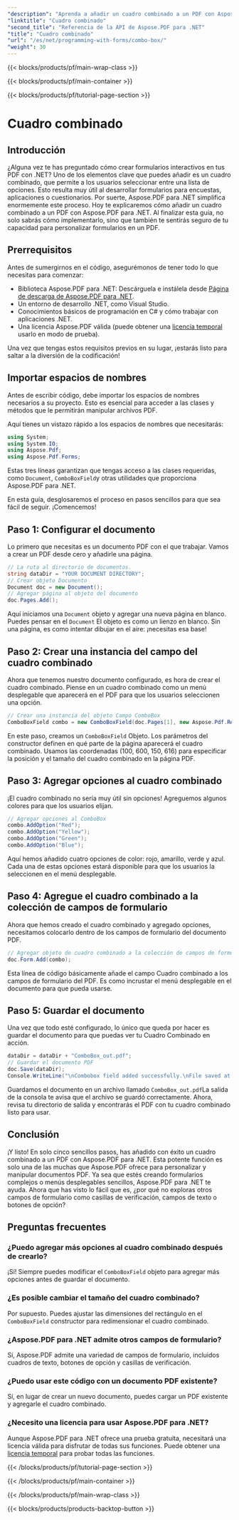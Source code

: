 ```yaml
---
"description": "Aprenda a añadir un cuadro combinado a un PDF con Aspose.PDF para .NET. Siga nuestra guía paso a paso para crear formularios PDF interactivos fácilmente."
"linktitle": "Cuadro combinado"
"second_title": "Referencia de la API de Aspose.PDF para .NET"
"title": "Cuadro combinado"
"url": "/es/net/programming-with-forms/combo-box/"
"weight": 30
---
```


{{< blocks/products/pf/main-wrap-class >}}

{{< blocks/products/pf/main-container >}}

{{< blocks/products/pf/tutorial-page-section >}}

# Cuadro combinado

## Introducción

¿Alguna vez te has preguntado cómo crear formularios interactivos en tus PDF con .NET? Uno de los elementos clave que puedes añadir es un cuadro combinado, que permite a los usuarios seleccionar entre una lista de opciones. Esto resulta muy útil al desarrollar formularios para encuestas, aplicaciones o cuestionarios. Por suerte, Aspose.PDF para .NET simplifica enormemente este proceso. Hoy te explicaremos cómo añadir un cuadro combinado a un PDF con Aspose.PDF para .NET. Al finalizar esta guía, no solo sabrás cómo implementarlo, sino que también te sentirás seguro de tu capacidad para personalizar formularios en un PDF.

## Prerrequisitos

Antes de sumergirnos en el código, asegurémonos de tener todo lo que necesitas para comenzar:

- Biblioteca Aspose.PDF para .NET: Descárguela e instálela desde [Página de descarga de Aspose.PDF para .NET](https://releases.aspose.com/pdf/net/).
- Un entorno de desarrollo .NET, como Visual Studio.
- Conocimientos básicos de programación en C# y cómo trabajar con aplicaciones .NET.
- Una licencia Aspose.PDF válida (puede obtener una [licencia temporal](https://purchase.aspose.com/temporary-license/) usarlo en modo de prueba).

Una vez que tengas estos requisitos previos en su lugar, ¡estarás listo para saltar a la diversión de la codificación!

## Importar espacios de nombres

Antes de escribir código, debe importar los espacios de nombres necesarios a su proyecto. Esto es esencial para acceder a las clases y métodos que le permitirán manipular archivos PDF.

Aquí tienes un vistazo rápido a los espacios de nombres que necesitarás:

```csharp
using System;
using System.IO;
using Aspose.Pdf;
using Aspose.Pdf.Forms;
```

Estas tres líneas garantizan que tengas acceso a las clases requeridas, como `Document`, `ComboBoxField`y otras utilidades que proporciona Aspose.PDF para .NET.

En esta guía, desglosaremos el proceso en pasos sencillos para que sea fácil de seguir. ¡Comencemos!

## Paso 1: Configurar el documento

Lo primero que necesitas es un documento PDF con el que trabajar. Vamos a crear un PDF desde cero y añadirle una página.

```csharp
// La ruta al directorio de documentos.
string dataDir = "YOUR DOCUMENT DIRECTORY";
// Crear objeto Documento
Document doc = new Document();
// Agregar página al objeto del documento
doc.Pages.Add();
```

Aquí iniciamos una `Document` objeto y agregar una nueva página en blanco. Puedes pensar en el `Document` El objeto es como un lienzo en blanco. Sin una página, es como intentar dibujar en el aire: ¡necesitas esa base!

## Paso 2: Crear una instancia del campo del cuadro combinado

Ahora que tenemos nuestro documento configurado, es hora de crear el cuadro combinado. Piense en un cuadro combinado como un menú desplegable que aparecerá en el PDF para que los usuarios seleccionen una opción.

```csharp
// Crear una instancia del objeto Campo ComboBox
ComboBoxField combo = new ComboBoxField(doc.Pages[1], new Aspose.Pdf.Rectangle(100, 600, 150, 616));
```

En este paso, creamos un `ComboBoxField` Objeto. Los parámetros del constructor definen en qué parte de la página aparecerá el cuadro combinado. Usamos las coordenadas (100, 600, 150, 616) para especificar la posición y el tamaño del cuadro combinado en la página PDF.

## Paso 3: Agregar opciones al cuadro combinado

¡El cuadro combinado no sería muy útil sin opciones! Agreguemos algunos colores para que los usuarios elijan.

```csharp
// Agregar opciones al ComboBox
combo.AddOption("Red");
combo.AddOption("Yellow");
combo.AddOption("Green");
combo.AddOption("Blue");
```

Aquí hemos añadido cuatro opciones de color: rojo, amarillo, verde y azul. Cada una de estas opciones estará disponible para que los usuarios la seleccionen en el menú desplegable.

## Paso 4: Agregue el cuadro combinado a la colección de campos de formulario

Ahora que hemos creado el cuadro combinado y agregado opciones, necesitamos colocarlo dentro de los campos de formulario del documento PDF.

```csharp
// Agregar objeto de cuadro combinado a la colección de campos de formulario del objeto de documento
doc.Form.Add(combo);
```

Esta línea de código básicamente añade el campo Cuadro combinado a los campos de formulario del PDF. Es como incrustar el menú desplegable en el documento para que pueda usarse.

## Paso 5: Guardar el documento

Una vez que todo esté configurado, lo único que queda por hacer es guardar el documento para que puedas ver tu Cuadro Combinado en acción.

```csharp
dataDir = dataDir + "ComboBox_out.pdf";
// Guardar el documento PDF
doc.Save(dataDir);
Console.WriteLine("\nCombobox field added successfully.\nFile saved at " + dataDir);
```

Guardamos el documento en un archivo llamado `ComboBox_out.pdf`La salida de la consola te avisa que el archivo se guardó correctamente. Ahora, revisa tu directorio de salida y encontrarás el PDF con tu cuadro combinado listo para usar.

## Conclusión

¡Y listo! En solo cinco sencillos pasos, has añadido con éxito un cuadro combinado a un PDF con Aspose.PDF para .NET. Esta potente función es solo una de las muchas que Aspose.PDF ofrece para personalizar y manipular documentos PDF. Ya sea que estés creando formularios complejos o menús desplegables sencillos, Aspose.PDF para .NET te ayuda. Ahora que has visto lo fácil que es, ¿por qué no exploras otros campos de formulario como casillas de verificación, campos de texto o botones de opción?

## Preguntas frecuentes

### ¿Puedo agregar más opciones al cuadro combinado después de crearlo?
¡Sí! Siempre puedes modificar el `ComboBoxField` objeto para agregar más opciones antes de guardar el documento.

### ¿Es posible cambiar el tamaño del cuadro combinado?
Por supuesto. Puedes ajustar las dimensiones del rectángulo en el `ComboBoxField` constructor para redimensionar el cuadro combinado.

### ¿Aspose.PDF para .NET admite otros campos de formulario?
Sí, Aspose.PDF admite una variedad de campos de formulario, incluidos cuadros de texto, botones de opción y casillas de verificación.

### ¿Puedo usar este código con un documento PDF existente?
Sí, en lugar de crear un nuevo documento, puedes cargar un PDF existente y agregarle el cuadro combinado.

### ¿Necesito una licencia para usar Aspose.PDF para .NET?
Aunque Aspose.PDF para .NET ofrece una prueba gratuita, necesitará una licencia válida para disfrutar de todas sus funciones. Puede obtener una [licencia temporal](https://purchase.aspose.com/temporary-license/) para probar todas las funciones.

{{< /blocks/products/pf/tutorial-page-section >}}

{{< /blocks/products/pf/main-container >}}

{{< /blocks/products/pf/main-wrap-class >}}

{{< blocks/products/products-backtop-button >}}